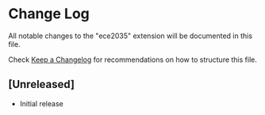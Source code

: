 # Change Log

All notable changes to the "ece2035" extension will be documented in this file.

Check [Keep a Changelog](http://keepachangelog.com/) for recommendations on how to structure this file.

## [Unreleased]

- Initial release